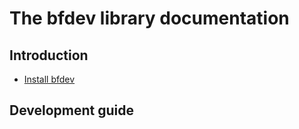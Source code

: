 # The bfdev library documentation

## Introduction

- [Install bfdev](manual/en_US/install.md)

## Development guide
